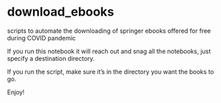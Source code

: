 # download_ebooks
scripts to automate the downloading of springer ebooks offered for free during COVID pandemic

If you run this notebook it will reach out and snag all the notebooks, just specify a destination directory.

If you run the script, make sure it’s in the directory you want the books to go.

Enjoy!

